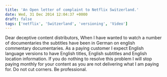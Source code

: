 ```yaml
---
title: 'An Open letter of complaint to Netflix Switzerland.'
date: Wed, 31 Dec 2014 12:04:37 +0000
draft: false
tags: ['netflix', 'Switzerland', 'versioning', 'Video']
---
```


Dear deceptive content distributors, When I have wanted to watch a number of documentaries the subtitles have been in German on english commentary documentaries. As a paying customer I expect English language versions to have English titles, English subtitles and English location information. If you do nothing to resolve this problem I will stop paying monthly for your content as you are not delivering what I am paying for. Do not cut corners. Be professional.
